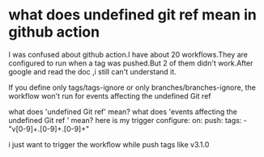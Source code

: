 
# what does undefined git ref mean in github action

I was confused about github action.I have about 20 workflows.They are configured to run when a tag was pushed.But 2 of them didn't work.After google and read the doc ,i still can't understand it.

If you define only tags/tags-ignore or only branches/branches-ignore, the workflow won't run for events affecting the undefined Git ref

what does 'undefined Git ref' mean? what does 'events affecting the undefined Git ref ' mean?
here is my trigger configure:
on:
  push:
    tags:
      - "v[0-9]+.[0-9]+.[0-9]+"

i just want to trigger the workflow while push tags like v3.1.0

        